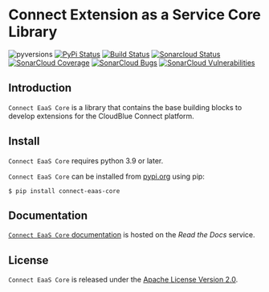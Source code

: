 # Connect Extension as a Service Core Library

![pyversions](https://img.shields.io/pypi/pyversions/connect-eaas-core.svg) [![PyPi Status](https://img.shields.io/pypi/v/connect-eaas-core.svg)](https://pypi.org/project/connect-eaas-core/) [![Build Status](https://github.com/cloudblue/connect-eaas-core/workflows/Build%20Connect%20EaaS%20Core/badge.svg)](https://github.com/cloudblue/connect-eaas-core/actions) [![Sonarcloud Status](https://sonarcloud.io/api/project_badges/measure?project=connect-eaas-core&metric=alert_status)](https://sonarcloud.io/dashboard?id=connect-eaas-core) 
 [![SonarCloud Coverage](https://sonarcloud.io/api/project_badges/measure?project=connect-eaas-core&metric=coverage)](https://sonarcloud.io/component_measures/metric/coverage/list?id=connect-eaas-core)
 [![SonarCloud Bugs](https://sonarcloud.io/api/project_badges/measure?project=connect-eaas-core&metric=bugs)](https://sonarcloud.io/component_measures/metric/reliability_rating/list?id=connect-eaas-core)
 [![SonarCloud Vulnerabilities](https://sonarcloud.io/api/project_badges/measure?project=connect-eaas-core&metric=vulnerabilities)](https://sonarcloud.io/component_measures/metric/security_rating/list?id=connect-eaas-core)




## Introduction

`Connect EaaS Core` is a library that contains the base building blocks to develop extensions for the CloudBlue Connect platform.


## Install

`Connect EaaS Core` requires python 3.9 or later.


`Connect EaaS Core` can be installed from [pypi.org](https://pypi.org/project/connect-eaas-core/) using pip:

```
$ pip install connect-eaas-core
```


## Documentation

[`Connect EaaS Core` documentation](https://connect-eaas-core.readthedocs.io/en/latest/) is hosted on the _Read the Docs_ service.


## License

`Connect EaaS Core` is released under the [Apache License Version 2.0](https://www.apache.org/licenses/LICENSE-2.0).
